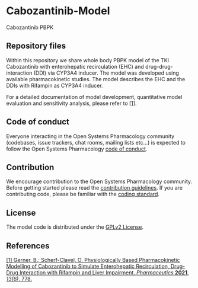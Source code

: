 # Cabozantinib-Model
Cabozantinib PBPK

## Repository files
Within this repository we share whole body PBPK model of the TKI Cabozantinib with enterohepatic recirculation (EHC) and drug-drug-interaction (DDI) via CYP3A4 inducer. The model was developed using available pharmacokinetic studies. The model describes the EHC and the DDIs with Rifampin as CYP3A4 inducer.

For a detailed documentation of model development, quantitative model evaluation and sensitivity analysis, please refer to [[1]](#references).

## Code of conduct
Everyone interacting in the Open Systems Pharmacology community (codebases, issue trackers, chat rooms, mailing lists etc...) is expected to follow the Open Systems Pharmacology [code of conduct](https://github.com/Open-Systems-Pharmacology/Suite/blob/master/CODE_OF_CONDUCT.md#contributor-covenant-code-of-conduct).

## Contribution
We encourage contribution to the Open Systems Pharmacology community. Before getting started please read the [contribution guidelines](https://github.com/Open-Systems-Pharmacology/Suite/blob/master/CONTRIBUTING.md#ways-to-contribute). If you are contributing code, please be familiar with the [coding standard](https://github.com/Open-Systems-Pharmacology/Suite/blob/master/CODING_STANDARDS.md#visual-studio-settings).

## License
The model code is distributed under the [GPLv2 License](https://github.com/Open-Systems-Pharmacology/Suite/blob/develop/LICENSE).

## References
[[1] Gerner, B.; Scherf-Clavel, O. Physiologically Based Pharmacokinetic Modelling of Cabozantinib to Simulate Enterohepatic Recirculation, Drug-Drug Interaction with Rifampin and Liver Impairment. *Pharmaceutics* **2021**, *13(6)*, 778.](https://doi.org/10.3390/pharmaceutics13060778)
